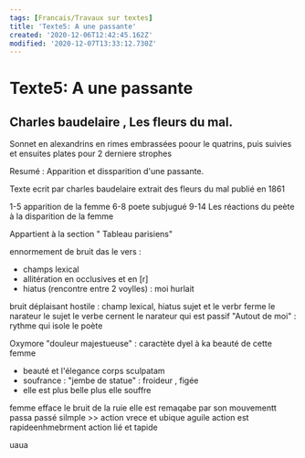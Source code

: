 ```yaml
---
tags: [Francais/Travaux sur textes]
title: 'Texte5: A une passante'
created: '2020-12-06T12:42:45.162Z'
modified: '2020-12-07T13:33:12.730Z'
---
```


# Texte5: A une passante
## Charles baudelaire , Les fleurs du mal.

Sonnet en alexandrins en rimes embrassées poour le quatrins, puis suivies et ensuites plates pour 2 derniere strophes

Resumé : Apparition et dissparition d'une passante.

Texte ecrit par charles baudelaire extrait des fleurs du mal publié en 1861

1-5 apparition de la femme 
6-8 poete subjugué
9-14 Les réactions du peète à la disparition de la femme

Appartient à la section " Tableau parisiens"

ennormement de bruit das le vers :
- champs lexical 
- allitération en occlusives et en [r]
- hiatus (rencontre entre 2 voylles) : moi hurlait

bruit déplaisant hostile : champ lexical, hiatus
sujet et le verbr ferme le narateur le sujet le verbe cernent le narateur qui est passif "Autout de moi" : rythme qui isole le poète

Oxymore "douleur majestueuse" : caractète dyel à ka beauté de cette femme
- beauté et l'élegance corps sculpatam
- soufrance : "jembe de statue" : froideur , figée
- elle est plus belle plus elle souffre

femme efface le bruit de la ruie
elle est remaqabe par son mouvementt
passa passé silmple >> action vrece et ubique
aguile action est rapideenhmebrment action lié et tapide

uaua

